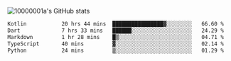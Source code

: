 ![10000001a's GitHub stats](https://github-readme-stats.vercel.app/api?username=10000001a&show_icons=true&theme=onedark&count_private=true)

<!-- [![Top Langs](https://github-readme-stats.vercel.app/api/top-langs/?username=10000001a&layout=compact&theme=onedark&langs_count=5)](https://github.com/anuraghazra/github-readme-stats) -->
<!--
**10000001a/10000001a** is a ✨ _special_ ✨ repository because its `README.md` (this file) appears on your GitHub profile.

Here are some ideas to get you started:

- 🔭 I’m currently working on ...
- 🌱 I’m currently learning ...
- 👯 I’m looking to collaborate on ...
- 🤔 I’m looking for help with ...
- 💬 Ask me about ...
- 📫 How to reach me: ...
- 😄 Pronouns: ...
- ⚡ Fun fact: ...
-->

<!--START_SECTION:waka-->

```txt
Kotlin           20 hrs 44 mins  ████████████████▓░░░░░░░░   66.60 %
Dart             7 hrs 33 mins   ██████░░░░░░░░░░░░░░░░░░░   24.29 %
Markdown         1 hr 28 mins    █▒░░░░░░░░░░░░░░░░░░░░░░░   04.71 %
TypeScript       40 mins         ▓░░░░░░░░░░░░░░░░░░░░░░░░   02.14 %
Python           24 mins         ▒░░░░░░░░░░░░░░░░░░░░░░░░   01.29 %
```

<!--END_SECTION:waka-->
